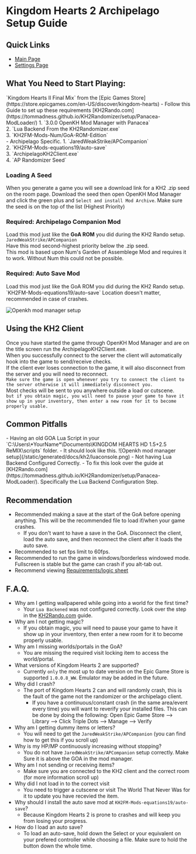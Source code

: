 # Kingdom Hearts 2 Archipelago Setup Guide
<h2 style="text-transform:none";>Quick Links</h2>

- [Main Page](../../../../games/Kingdom%20Hearts%202/info/en)
- [Settings Page](../../../../games/Kingdom%20Hearts%202/player-settings)

<h2 style="text-transform:none";>What You Need to Start Playing:</h2>
 `Kingdom Hearts II Final Mix` from the [Epic Games Store](https://store.epicgames.com/en-US/discover/kingdom-hearts)
- Follow this Guide to set up these requirements [KH2Rando.com](https://tommadness.github.io/KH2Randomizer/setup/Panacea-ModLoader/)
    1. `3.0.0 OpenKH Mod Manager with Panacea`<br>
    2. `Lua Backend From the KH2Randomizer.exe`<br>
    3. `KH2FM-Mods-Num/GoA-ROM-Edition`<br>
- Archipelago Specific.
    1. `JaredWeakStrike/APCompanion`<br>
    2. `KH2FM-Mods-equations19/auto-save`<br>
    3. `ArchipelagoKH2Client.exe`<br>
    4. `AP Randomizer Seed`

<h3 style="text-transform:none";>Loading A Seed</h3>

When you generate a game you will see a download link for a KH2 .zip seed on the room page. Download the seed then open OpenKH Mod Manager and click the green plus and `Select and install Mod Archive`. Make sure the seed is on the top of the list (Highest Priority)

<h3 style="text-transform:none";>Required: Archipelago Companion Mod</h3>

Load this mod just like the <b>GoA ROM</b> you did during the KH2 Rando setup. `JaredWeakStrike/APCompanion`<br> 
Have this mod second-highest priority below the .zip seed.<br>
This mod is based upon Num's Garden of Assemblege Mod and requires it to work. Without Num this could not be possible. 


<h3 style="text-transform:none";>Required: Auto Save Mod</h3>
Load this mod just like the GoA ROM you did during the KH2 Rando setup. `KH2FM-Mods-equations19/auto-save` Location doesn't matter, recommended in case of crashes.

![Openkh mod manager setup](/static/generated/docs/kh2/openkhpicture.png)
<h2 style="text-transform:none";>Using the KH2 Client</h2>

Once you have started the game through OpenKH Mod Manager and are on the title screen run the ArchipelagoKH2Client.exe. <br>
When you successfully connect to the server the client will automatically hook into the game to send/receive checks. <br>
If the client ever loses connection to the game, it will also disconnect from the server and you will need to reconnect.<br> 
`Make sure the game is open whenever you try to connect the client to the server otherwise it will immediately disconnect you.`<br>
Most checks will be sent to you anywhere outside a load or cutscene.<br>
`but if you obtain magic, you will need to pause your game to have it show up in your inventory, then enter a new room for it to become properly usable.`

<h2 style="text-transform:none";>Common Pitfalls</h2>
- Having an old GOA Lua Script in your `C:\Users\*YourName*\Documents\KINGDOM HEARTS HD 1.5+2.5 ReMIX\scripts` folder.
  - It should look like this. ![Openkh mod manager setup](/static/generated/docs/kh2/luaconsole.png)
- Not having Lua Backend Configured Correctly.
  - To fix this look over the guide at [KH2Rando.com](https://tommadness.github.io/KH2Randomizer/setup/Panacea-ModLoader/). Specifically the Lua Backend Configuration Step.


<h2 style="text-transform:none";>Recommendation</h2>

- Recommended making a save at the start of the GoA before opening anything. This will be the recommended file to load if/when your game crashes.
    - If you don't want to have a save in the GoA. Disconnect the client, load the auto save, and then reconnect the client after it loads the auto save.
- Recommended to set fps limit to 60fps.
- Recommended to run the game in windows/borderless windowed mode. Fullscreen is stable but the game can crash if you alt-tab out.
- Recommend viewing [Requirements/logic sheet](https://docs.google.com/spreadsheets/d/1Embae0t7pIrbzvX-NRywk7bTHHEvuFzzQBUUpSUL7Ak/edit?usp=sharing)

<h2 style="text-transform:none";>F.A.Q.</h2>

- Why am I getting wallpapered while going into a world for the first time?
  - Your `Lua Backened` was not configured correctly. Look over the step in the [KH2Rando.com](https://tommadness.github.io/KH2Randomizer/setup/Panacea-ModLoader/) guide.
- Why am I not getting magic?
    - If you obtain magic, you will need to pause your game to have it show up in your inventory, then enter a new room for it to become properly usable.
- Why am I missing worlds/portals in the GoA?
    - You are missing the required visit locking item to access the world/portal.
- What versions of Kingdom Hearts 2 are supported?
    - Currently `only` the most up to date version on the Epic Game Store is supported `1.0.0.8_WW`. Emulator may be added in the future.
- Why did I crash?
    - The port of Kingdom Hearts 2 can and will randomly crash, this is the fault of the game not the randomizer or the archipelago client.
      - If you have a continuous/constant crash (in the same area/event every time) you will want to reverify your installed files. This can be done by doing the following: Open Epic Game Store --> Library --> Click Triple Dots --> Manage --> Verify
- Why am I getting dummy items or letters?
    - You will need to get the `JaredWeakStrike/APCompanion` (you can find how to get this if you scroll up)
- Why is my HP/MP continuously increasing without stopping?
    - You do not have `JaredWeakStrike/APCompanion` setup correctly. Make Sure it is above the GOA in the mod manager.
- Why am I not sending or receiving items?
    - Make sure you are connected to the KH2 client and the correct room (for more information scroll up)
- Why did I not load in to the correct visit
    - You need to trigger a cutscene or visit The World That Never Was for it to update you have recevied the item.
- Why should I install the auto save mod at `KH2FM-Mods-equations19/auto-save`?
    - Because Kingdom Hearts 2 is prone to crashes and will keep you from losing your progress.
- How do I load an auto save?
    - To load an auto-save, hold down the Select or your equivalent on your prefered controller while choosing a file. Make sure to hold the button down the whole time.


